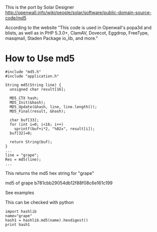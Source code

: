 
This is the port by Solar Designer
http://openwall.info/wiki/people/solar/software/public-domain-source-code/md5

According to the website "This code is used in Openwall's popa3d and blists, as well as in PHP 5.3.0+, ClamAV, Dovecot, Eggdrop, FreeType, masqmail, Staden Package io_lib, and more."



How to Use md5
==============

    #include "md5.h"
    #include "application.h"
    
    String md5(String line) {
      unsigned char result[16];
    
      MD5_CTX hash;
      MD5_Init(&hash);
      MD5_Update(&hash, line, line.length());
      MD5_Final(result, &hash);
    
      char buf[33];
      for (int i=0; i<16; i++)
        sprintf(buf+i*2, "%02x", result[i]);
      buf[32]=0;
    
      return String(buf);
    }
    ...
    line = "grape";
    Res = md5(line);
    ...

This returns the md5 hex string for "grape"

md5 of grape b781cbb29054db12f88f08c6e161c199

See examples


This can be checked with python

    import hashlib
    name="grape"
    hash1 = hashlib.md5(name).hexdigest()
    print hash1



